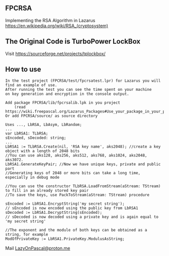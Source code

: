## FPCRSA
Implementing the RSA Algorithm in Lazarus
https://en.wikipedia.org/wiki/RSA_(cryptosystem)

## The Original Code is TurboPower LockBox
Visit https://sourceforge.net/projects/tplockbox/

## How to use
```
In the test project (FPCRSA/test/fpcrsatest.lpr) for Lazarus you will find an example of use.
After running the test you can see the time spent on your machine
on key generation and encryption in the console output.

Add package FPCRSA/lib/fpcrsalib.lpk in you project
    (read https://wiki.freepascal.org/Lazarus_Packages#Use_your_package_in_your_project)
Or add FPCRSA/source/ as source directory

Uses ..., LbRSA, LbAsym, LbRandom;
...
var LbRSA1: TLbRSA;
sEncoded, sDecoded: string;
...
LbRSA1 := TLbRSA.Create(nil, 'RSA key name', aks2048); //create a key object with a length of 2048 bits
//You can use aks128, aks256, aks512, aks768, aks1024, aks2048, aks3072.
LbRSA1.GenerateKeyPair; //Now we have unique keys, private and public part
//Generating keys of 2048 or more bits can take a long time, especially in debug mode

//You can use the constructor TLbRSA.LoadFromStream(aStream: TStream) to fill in an already stored key pair
//To save the keys, use PackToStream(aStream: TStream) procedure

sEncoded := LbRSA1.EncryptString('my secret string');
// sEncoded is now encoded using the public key from LbRSA1
sDecoded := LbRSA1.DecryptString(sEncoded);
// sDecoded is now decoded using a private key and is again equal to 'my secret string'

//The exponent and the module of both keys can be obtained as a string, for example
ModOfPrivateKey := LbRSA1.PrivateKey.ModulusAsString;
```

Mail LazyOnPascal@proton.me
